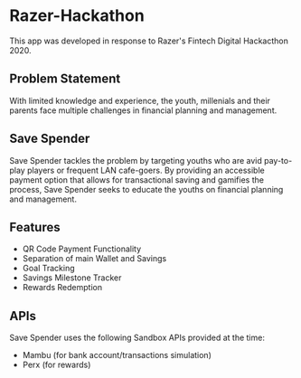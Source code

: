 # Razer-Hackathon

This app was developed in response to Razer's Fintech Digital Hackacthon 2020.

## Problem Statement
With limited knowledge and experience, the youth, millenials and their parents face multiple challenges in financial planning and management. 

## Save Spender
Save Spender tackles the problem by targeting youths who are avid pay-to-play players or frequent LAN cafe-goers. By providing an accessible payment option that allows for transactional saving and gamifies the process, Save Spender seeks to educate the youths on financial planning and management.

## Features
- QR Code Payment Functionality
- Separation of main Wallet and Savings
- Goal Tracking
- Savings Milestone Tracker
- Rewards Redemption

## APIs
Save Spender uses the following Sandbox APIs provided at the time:
- Mambu (for bank account/transactions simulation)
- Perx (for rewards)
